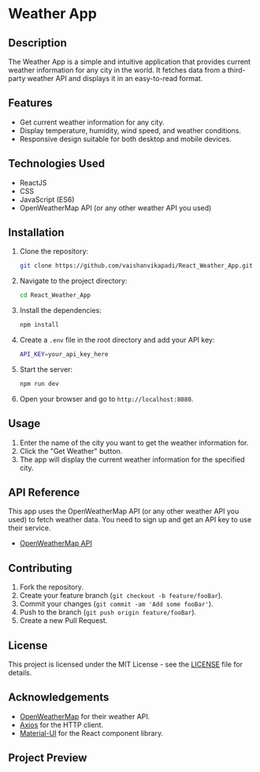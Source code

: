 # Weather App

## Description

The Weather App is a simple and intuitive application that provides current weather information for any city in the world. It fetches data from a third-party weather API and displays it in an easy-to-read format.

## Features

- Get current weather information for any city.
- Display temperature, humidity, wind speed, and weather conditions.
- Responsive design suitable for both desktop and mobile devices.

## Technologies Used

- ReactJS
- CSS
- JavaScript (ES6)
- OpenWeatherMap API (or any other weather API you used)

## Installation

1. Clone the repository:

    ```sh
    git clone https://github.com/vaishanvikapadi/React_Weather_App.git
    ```

2. Navigate to the project directory:

    ```sh
    cd React_Weather_App
    ```

3. Install the dependencies:

    ```sh
    npm install
    ```

4. Create a `.env` file in the root directory and add your API key:

    ```sh
    API_KEY=your_api_key_here
    ```

5. Start the server:

    ```sh
    npm run dev
    ```

6. Open your browser and go to `http://localhost:8080`.

## Usage

1. Enter the name of the city you want to get the weather information for.
2. Click the "Get Weather" button.
3. The app will display the current weather information for the specified city.

## API Reference

This app uses the OpenWeatherMap API (or any other weather API you used) to fetch weather data. You need to sign up and get an API key to use their service.

- [OpenWeatherMap API](https://openweathermap.org/api)


## Contributing

1. Fork the repository.
2. Create your feature branch (`git checkout -b feature/fooBar`).
3. Commit your changes (`git commit -am 'Add some fooBar'`).
4. Push to the branch (`git push origin feature/fooBar`).
5. Create a new Pull Request.

## License

This project is licensed under the MIT License - see the [LICENSE](LICENSE) file for details.

## Acknowledgements

- [OpenWeatherMap](https://openweathermap.org/) for their weather API.
- [Axios](https://github.com/axios/axios) for the HTTP client.
- [Material-UI](https://material-ui.com/) for the React component library.

## Project Preview




